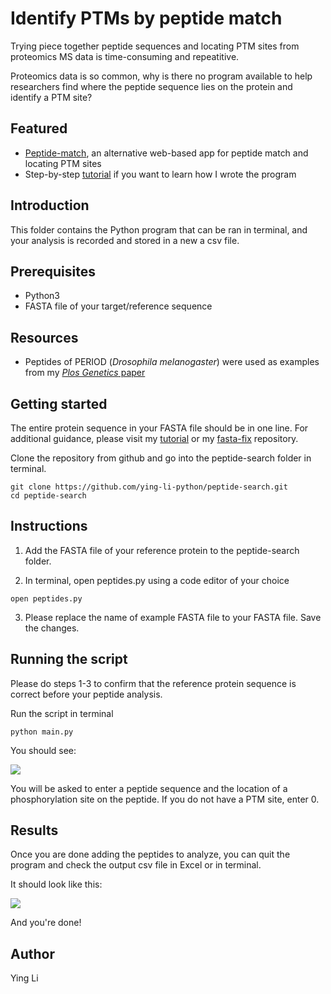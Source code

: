 # Identify PTMs by peptide match
Trying piece together peptide sequences and locating PTM sites from proteomics MS data is time-consuming and repeatitive. 

Proteomics data is so common, why is there no program available to help researchers find where the peptide sequence lies on the protein and identify a PTM site? 

## Featured 
- [Peptide-match](https://peptide-match.herokuapp.com/), an alternative web-based app for peptide match and locating PTM sites
- Step-by-step [tutorial](https://creativepython.wordpress.com/2019/03/29/biologypython-peptide-match-for-ptm-site-identification-with-python-tutorial/) if you want to learn how I wrote the program

## Introduction
This folder contains the Python program that can be ran in terminal, and your analysis is recorded and stored in a new a csv file.

## Prerequisites
- Python3
- FASTA file of your target/reference sequence 

## Resources 
- Peptides of PERIOD (*Drosophila melanogaster*) were used as examples from my [*Plos Genetics* paper](https://journals.plos.org/plosgenetics/article?id=10.1371/journal.pgen.1007953)

## Getting started 
The entire protein sequence in your FASTA file should be in one line. For additional guidance, please visit my [tutorial](https://creativepython.wordpress.com/2019/03/27/biologyhelp-fix-fasta-indentation-in-python/) or my [fasta-fix](https://github.com/ying-li-python/fasta-fix) repository. 

Clone the repository from github and go into the peptide-search folder in terminal.
```
git clone https://github.com/ying-li-python/peptide-search.git
cd peptide-search 
```

## Instructions 

1. Add the FASTA file of your reference protein to the peptide-search folder.

2. In terminal, open peptides.py using a code editor of your choice 
``` 
open peptides.py
```

3. Please replace the name of example FASTA file to your FASTA file. Save the changes. 

## Running the script 
Please do steps 1-3 to confirm that the reference protein sequence is correct before your peptide analysis.

Run the script in terminal
```
python main.py
```

You should see: 

<img src="https://raw.githubusercontent.com/ying-li-python/peptide-search/master/Images/terminal.png">

You will be asked to enter a peptide sequence and the location of a phosphorylation site on the peptide. If you do not have a PTM site, enter 0.

## Results 
Once you are done adding the peptides to analyze, you can quit the program and check the output csv file in Excel or in terminal. 

It should look like this: 

<img src="https://raw.githubusercontent.com/ying-li-python/peptide-search/master/Images/output.png"> 

And you're done! 

## Author
Ying Li 
